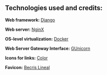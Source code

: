 ## Technologies used and credits:

**Web framework:** [Django](https://www.djangoproject.com)

**Web server:** [NginX](https://nginx.org/en)

**OS-level virtualization:** [Docker](https://www.docker.com)

**Web Server Gateway Interface:** [GUnicorn](https://gunicorn.org)

**Icons for links:** [Color](https://icons8.com/icons/color)

**Favicon:** [Becris Lineal](https://icons8.com/icon/Vcpc90uYdQQV/next)

